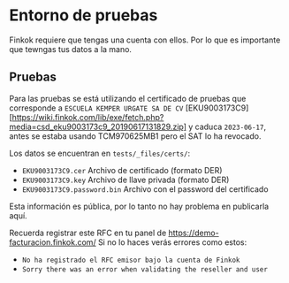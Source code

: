 # Entorno de pruebas

Finkok requiere que tengas una cuenta con ellos. Por lo que es importante que tewngas tus datos a la mano.

## Pruebas

Para las pruebas se está utilizando el certificado de pruebas que corresponde a `ESCUELA KEMPER URGATE SA DE CV`
[EKU9003173C9][https://wiki.finkok.com/lib/exe/fetch.php?media=csd_eku9003173c9_20190617131829.zip] y caduca
`2023-06-17`, antes se estaba usando TCM970625MB1 pero el SAT lo ha revocado.

Los datos se encuentran en `tests/_files/certs/`:

- `EKU9003173C9.cer` Archivo de certificado (formato DER)
- `EKU9003173C9.key` Archivo de llave privada (formato DER)
- `EKU9003173C9.password.bin` Archivo con el password del certificado

Esta información es pública, por lo tanto no hay problema en publicarla aquí.

Recuerda registrar este RFC en tu panel de <https://demo-facturacion.finkok.com/>
Si no lo haces verás errores como estos:
- `No ha registrado el RFC emisor bajo la cuenta de Finkok`
- `Sorry there was an error when validating the reseller and user`
